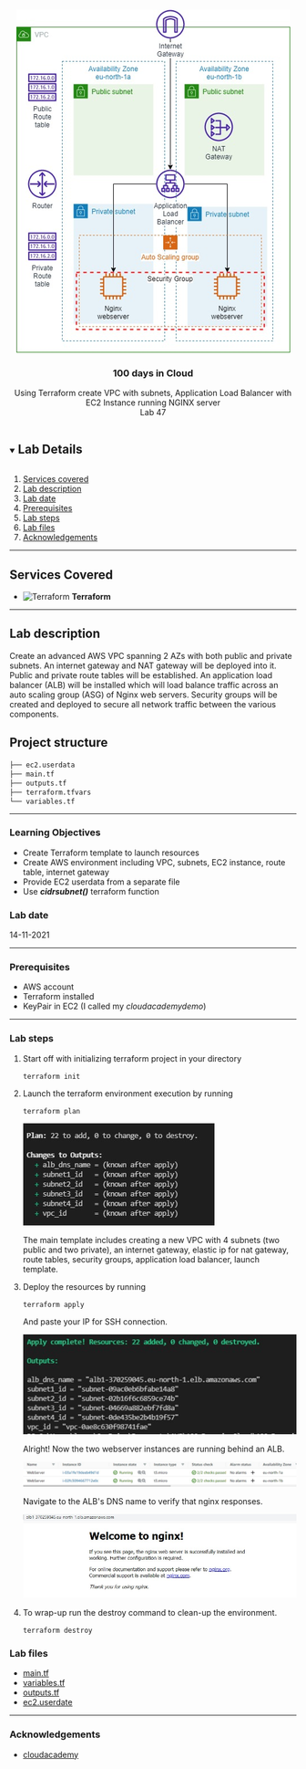 

<br />

<p align="center">
  <a href="img/">
    <img src="img/lab47_diagram.jpg" alt="cloudofthings" width="481" height="601">
  </a>
  <h3 align="center">100 days in Cloud</h3>
<p align="center">
    Using Terraform create VPC with subnets, Application Load Balancer with EC2 Instance running NGINX server
    <br />
    Lab 47
    <br/>
  </p>




</p>

<details open="open">
  <summary><h2 style="display: inline-block">Lab Details</h2></summary>
  <ol>
    <li><a href="#services-covered">Services covered</a>
    <li><a href="#lab-description">Lab description</a></li>
    </li>
    <li><a href="#lab-date">Lab date</a></li>
    <li><a href="#prerequisites">Prerequisites</a></li>    
    <li><a href="#lab-steps">Lab steps</a></li>
    <li><a href="#lab-files">Lab files</a></li>
    <li><a href="#acknowledgements">Acknowledgements</a></li>
  </ol>
</details>

---

## Services Covered
* ![Terraform](https://github.com/CloudedThings/100-Days-in-Cloud/blob/main/images/terraform.png) **Terraform**
---

## Lab description

Create an advanced AWS VPC spanning 2 AZs with both public and private subnets. An internet gateway and NAT gateway will be deployed into it. Public and private route tables will be established. An application load balancer (ALB) will be installed which will load balance traffic across an auto scaling group (ASG) of Nginx web servers. Security groups will be created and deployed to secure all network traffic between the various components.

## Project structure
```
├── ec2.userdata
├── main.tf
├── outputs.tf
├── terraform.tfvars
└── variables.tf
```

---

### Learning Objectives
* Create Terraform template to launch resources
* Create AWS environment including VPC, subnets, EC2 instance, route table, internet gateway
* Provide EC2 userdata from a separate file
* Use ***cidrsubnet()*** terraform function

### Lab date
14-11-2021

---

### Prerequisites
* AWS account
* Terraform installed
* KeyPair in EC2 (I called my *cloudacademydemo*)


---

### Lab steps
1. Start off with initializing terraform project in your directory

   ```
   terraform init
   ```

   

2. Launch the terraform environment execution by running

   ```
   terraform plan
   ```

   ![plan](img/lab47_plan.jpg)

   The main template includes creating a new VPC with 4 subnets (two public and two private), an internet gateway, elastic ip for nat gateway, route tables, security groups, application load balancer, launch template.

3. Deploy the resources by running

   ```
   terraform apply
   ```

   And paste your IP for SSH connection.

   ![applycomplete](img/lab47_applycomplete.jpg)

   Alright! Now the two webserver instances are running behind an ALB. 

   ![instances](img/lab47_instances.jpg)

   Navigate to the ALB's DNS name to verify that nginx responses.

   ![nginx](img/lab47_nginx.jpg)

4. To wrap-up run the destroy command to clean-up the environment.

   ```
   terraform destroy
   ```

   

### Lab files
* [main.tf](main.tf)
* [variables.tf](main.tf)
* [outputs.tf](main.tf)
* [ec2.userdate](ec2.userdata)
---

### Acknowledgements
* [cloudacademy](https://github.com/cloudacademy/terraform-aws)


